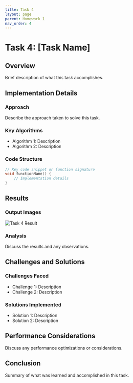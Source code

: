 ```yaml
---
title: Task 4
layout: page
parent: Homework 1
nav_order: 4
---
```


# Task 4: [Task Name]

## Overview

Brief description of what this task accomplishes.

## Implementation Details

### Approach

Describe the approach taken to solve this task.

### Key Algorithms

- Algorithm 1: Description
- Algorithm 2: Description

### Code Structure

```cpp
// Key code snippet or function signature
void functionName() {
    // Implementation details
}
```

## Results

### Output Images

![Task 4 Result](result.png)

### Analysis

Discuss the results and any observations.

## Challenges and Solutions

### Challenges Faced

- Challenge 1: Description
- Challenge 2: Description

### Solutions Implemented

- Solution 1: Description
- Solution 2: Description

## Performance Considerations

Discuss any performance optimizations or considerations.

## Conclusion

Summary of what was learned and accomplished in this task.
